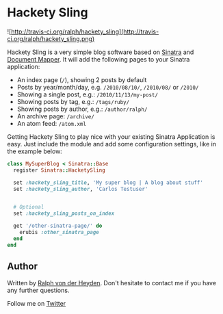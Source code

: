 # Hackety Sling

![http://travis-ci.org/ralph/hackety_sling](http://travis-ci.org/ralph/hackety_sling.png)

Hackety Sling is a very simple blog software based on [Sinatra](http://github.com/sinatra/sinatra) and [Document Mapper](http://github.com/ralph/document_mapper). It will add the following pages to your Sinatra application:

* An index page (`/`), showing 2 posts by default
* Posts by year/month/day, e.g. `/2010/08/10/`, `/2010/08/` or `/2010/`
* Showing a single post, e.g.: `/2010/11/13/my-post/`
* Showing posts by tag, e.g.: `/tags/ruby/`
* Showing posts by author, e.g.: `/author/ralph/`
* An archive page: `/archive/`
* An atom feed: `/atom.xml`


Getting Hackety Sling to play nice with your existing Sinatra Application is easy. Just include the module and add some configuration settings, like in the example below:

```ruby
class MySuperBlog < Sinatra::Base
  register Sinatra::HacketySling

  set :hackety_sling_title, 'My super blog | A blog about stuff'
  set :hackety_sling_author, 'Carlos Testuser'


  # Optional
  set :hackety_sling_posts_on_index

  get '/other-sinatra-page/' do
    erubis :other_sinatra_page
  end
end
```

## Author

Written by [Ralph von der Heyden](http://www.rvdh.de). Don't hesitate to contact me if you have any further questions.

Follow me on [Twitter](http://twitter.com/ralph)
